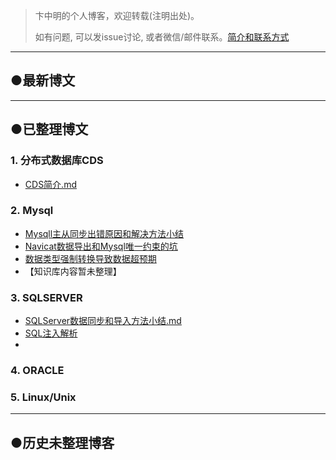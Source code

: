 > 卞中明的个人博客，欢迎转载(注明出处)。
>
> 如有问题, 可以发issue讨论, 或者微信/邮件联系。<a href="https://github.com/BianZhongMing/bianzhongming.github.io/blob/master/showMyself.md">简介和联系方式</a>

---

## ●最新博文



---



## ●已整理博文
### 1. 分布式数据库CDS

- [CDS简介.md](https://github.com/BianZhongMing/bianzhongming.github.io/blob/master/CDS/1.CDS%E7%AE%80%E4%BB%8B.md)

### 2. Mysql

- [Mysqll主从同步出错原因和解决方法小结](https://github.com/BianZhongMing/bianzhongming.github.io/blob/master/MYSQL/Mysqll%E4%B8%BB%E4%BB%8E%E5%90%8C%E6%AD%A5%E5%87%BA%E9%94%99%E5%8E%9F%E5%9B%A0%E5%92%8C%E8%A7%A3%E5%86%B3%E6%96%B9%E6%B3%95%E5%B0%8F%E7%BB%93.md)
- [Navicat数据导出和Mysql唯一约束的坑](https://github.com/BianZhongMing/bianzhongming.github.io/blob/master/MYSQL/Navicat%E6%95%B0%E6%8D%AE%E5%AF%BC%E5%87%BA%E5%92%8CMysql%E5%94%AF%E4%B8%80%E7%BA%A6%E6%9D%9F%E7%9A%84%E5%9D%91.md)
- [数据类型强制转换导致数据超预期](https://github.com/BianZhongMing/bianzhongming.github.io/blob/master/MYSQL/%E6%95%B0%E6%8D%AE%E7%B1%BB%E5%9E%8B%E5%BC%BA%E5%88%B6%E8%BD%AC%E6%8D%A2%E5%AF%BC%E8%87%B4%E6%95%B0%E6%8D%AE%E8%B6%85%E9%A2%84%E6%9C%9F.md)
- 【知识库内容暂未整理】



### 3. SQLSERVER

- [SQLServer数据同步和导入方法小结.md](https://github.com/BianZhongMing/bianzhongming.github.io/blob/master/SQLServer/ETL%20%26%20SYNC%20DATA/SQLServer%E6%95%B0%E6%8D%AE%E5%90%8C%E6%AD%A5%E5%92%8C%E5%AF%BC%E5%85%A5%E6%96%B9%E6%B3%95%E5%B0%8F%E7%BB%93.md)
- [SQL注入解析](https://github.com/BianZhongMing/bianzhongming.github.io/blob/master/SQLServer/KeyPoint%26%26Sample/SQL%E6%B3%A8%E5%85%A5%E8%A7%A3%E6%9E%90.sql)
- ​

### 4. ORACLE
### 5. Linux/Unix



---




## ●历史未整理博客



